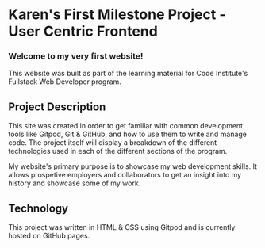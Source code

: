 <h1><b>Karen's First Milestone Project - User Centric Frontend</b></h1>

<h3>Welcome to my very first website!</h3>

This website was built as part of the learning material for Code Institute's Fullstack Web Developer program.

<h2><b>Project Description</b></h2>
This site was created in order to get familiar with common development tools like Gitpod, Git & GitHub, and how to use them to write and manage code. The project itself will display a breakdown of the different technologies used in each of the different sections of the program.

My website's primary purpose is to showcase my web development skills. It allows prospetive employers and collaborators to get an insight into my history and showcase some of my work. 

<h2><b>Technology</b></h2>

This project was written in HTML & CSS using Gitpod and is currently hosted on GitHub pages.
